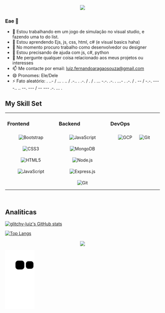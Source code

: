 <div align="center">
  <img src="https://user-images.githubusercontent.com/84513178/171651528-bb4c9716-021a-487b-a535-f738458a86da.png" />
</div>

### Eae 👋

- 🔭 Estou trabalhando em um jogo de simulação no visual studio, e fazendo uma to do list.
- 🌱 Estou aprendendo Ejs, js, css, html, c# (e visual basics haha)
- 👯 No momento procuro trabalho como desenvolvedor ou designer
- 🤔 Estou precisando de ajuda com js, c#, python
- 💬 Me pergunte qualquer coisa relacionado aos meus projetos ou interesses
- 📫 Me contacte por email: luiz.fernandoaragaosouza@gmail.com
- 😄 Pronomes: Ele/Dele
- ⚡ Fato aleatório: . ..- / ... . .. / .-.. . .-. / . / . ... -.-. .-. . ...- . .-. / . -- / -.-. --- -.. .. --. --- / -- --- .-. ... .

## My Skill Set  
<table><tr><td valign="top" width="33%">



### Frontend  
<div align="center">  
<img style="margin: 10px" src="https://profilinator.rishav.dev/skills-assets/bootstrap-plain.svg" alt="Bootstrap" height="50" />  
<img style="margin: 10px" src="https://profilinator.rishav.dev/skills-assets/css3-original-wordmark.svg" alt="CSS3" height="50" />  
<img style="margin: 10px" src="https://profilinator.rishav.dev/skills-assets/html5-original-wordmark.svg" alt="HTML5" height="50" /> 
<img style="margin: 10px" src="https://profilinator.rishav.dev/skills-assets/javascript-original.svg" alt="JavaScript" height="50" />  
</div>

</td><td valign="top" width="33%">



### Backend  
<div align="center">  
<img style="margin: 10px" src="https://profilinator.rishav.dev/skills-assets/javascript-original.svg" alt="JavaScript" height="50" />  
<img style="margin: 10px" src="https://profilinator.rishav.dev/skills-assets/mongodb-original-wordmark.svg" alt="MongoDB" height="50" />  
<img style="margin: 10px" src="https://profilinator.rishav.dev/skills-assets/nodejs-original-wordmark.svg" alt="Node.js" height="50" />  
<img style="margin: 10px" src="https://profilinator.rishav.dev/skills-assets/express-original-wordmark.svg" alt="Express.js" height="50" />  
<img style="margin: 10px" src="https://profilinator.rishav.dev/skills-assets/git-scm-icon.svg" alt="Git" height="50" /> 
</div>

</td><td valign="top" width="33%">



### DevOps  
<div align="center">   
<img style="margin: 10px" src="https://profilinator.rishav.dev/skills-assets/google_cloud-icon.svg" alt="GCP" height="50" />   
<img style="margin: 10px" src="https://profilinator.rishav.dev/skills-assets/git-scm-icon.svg" alt="Git" height="50" />  
</div>

</td></tr></table>  

<br/>  

## Analiticas
[![glitchy-luiz's GitHub stats](https://github-readme-stats.vercel.app/api?username=glitchy-luiz&theme=radical)](https://github.com/glitchy-luiz/github-readme-stats)

[![Top Langs](https://github-readme-stats.vercel.app/api/top-langs/?username=glitchy-luiz&layout=compact)](https://github.com/glitchy-luiz/github-readme-stats)

<div align="center">
<img src="https://komarev.com/ghpvc/?username=glitchy-luiz&&style=flat-square" align="center" />
</div>  

  <div> 
 
  ![Snake animation](https://github.com/rafaballerini/rafaballerini/blob/output/github-contribution-grid-snake.svg)

</div>
